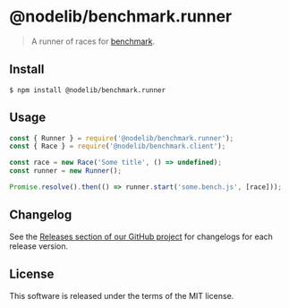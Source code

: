 # @nodelib/benchmark.runner

> A runner of races for [benchmark](../benchmark).

## Install

```
$ npm install @nodelib/benchmark.runner
```

## Usage

```js
const { Runner } = require('@nodelib/benchmark.runner');
const { Race } = require('@nodelib/benchmark.client');

const race = new Race('Some title', () => undefined);
const runner = new Runner();

Promise.resolve().then(() => runner.start('some.bench.js', [race]));
```

## Changelog

See the [Releases section of our GitHub project](https://github.com/nodelib/nodelib/releases) for changelogs for each release version.

## License

This software is released under the terms of the MIT license.
